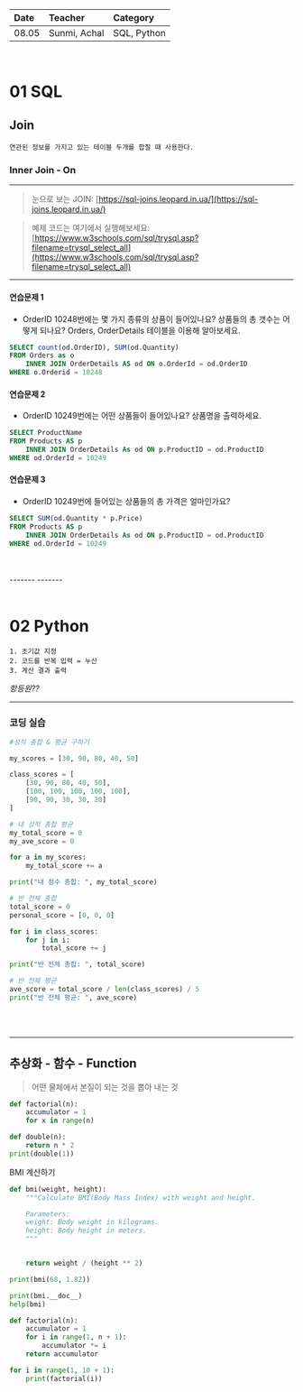 | Date | Teacher | Category |
|:----|:----|:----|
|08.05 | Sunmi, Achal | SQL, Python |

<br>

01 SQL 
======
Join
---
	연관된 정보를 가지고 있는 테이블 두개를 합칠 때 사용한다.

### Inner Join - On

---

>눈으로 보는 JOIN: [https://sql-joins.leopard.in.ua/](https://sql-joins.leopard.in.ua/)

>예제 코드는 여기에서 실행해보세요: [https://www.w3schools.com/sql/trysql.asp?filename=trysql_select_all](https://www.w3schools.com/sql/trysql.asp?filename=trysql_select_all)

-------


#### 연습문제 1

- OrderID 10248번에는 몇 가지 종류의 상품이 들어있나요? 상품들의 총 갯수는 어떻게 되나요? Orders, OrderDetails 테이블을 이용해 알아보세요.

``` sql
SELECT count(od.OrderID), SUM(od.Quantity)
FROM Orders as o
	INNER JOIN OrderDetails AS od ON o.OrderId = od.OrderID
WHERE o.Orderid = 10248
```



#### 연습문제 2
 - OrderID 10249번에는 어떤 상품들이 들어있나요? 상품명을 출력하세요.

``` sql
SELECT ProductName
FROM Products AS p
	INNER JOIN OrderDetails As od ON p.ProductID = od.ProductID
WHERE od.OrderId = 10249
```

#### 연습문제 3
- OrderID 10249번에 들어있는 상품들의 총 가격은 얼마인가요?

``` sql
SELECT SUM(od.Quantity * p.Price)
FROM Products AS p
	INNER JOIN OrderDetails As od ON p.ProductID = od.ProductID
WHERE od.OrderId = 10249
```


</br>
</br>
-------
-------
</br>
</br>



02 Python
====

	1. 초기값 지정
	2. 코드를 반복 입력 = 누산
	3. 계산 결과 출력

*항등원??*

---

### 코딩 실습
``` python
#성적 총합 & 평균 구하기

my_scores = [30, 90, 80, 40, 50]

class_scores = [
    [30, 90, 80, 40, 50],
    [100, 100, 100, 100, 100],
    [90, 90, 30, 30, 20]
]

# 내 성적 총합 평균
my_total_score = 0
my_ave_score = 0

for a in my_scores:
    my_total_score += a

print("내 점수 총합: ", my_total_score)

# 반 전체 총합
total_score = 0
personal_score = [0, 0, 0]

for i in class_scores:
    for j in i:
        total_score += j

print("반 전체 총합: ", total_score)

# 반 전체 평균
ave_score = total_score / len(class_scores) / 5
print("반 전체 평균: ", ave_score)

```

<br>
<br>

---

## 추상화 - 함수 - **Function**

> 어떤 물체에서 본질이 되는 것을 뽑아 내는 것

``` python
def factorial(n):
	accumulator = 1
	for x in range(n)

```

``` python
def double(n):
	return n * 2
print(double(1))
```
BMI 계산하기
``` python
def bmi(weight, height):
    """Calculate BMI(Body Mass Index) with weight and height.

    Parameters:
    weight: Body weight in kilograms.
    height: Body height in meters.
    """


    return weight / (height ** 2)

print(bmi(68, 1.82))

print(bmi.__doc__)
help(bmi)
```
```python
def factorial(n):
    accumulator = 1
    for i in range(1, n + 1):
        accumulator *= i
    return accumulator

for i in range(1, 10 + 1):
    print(factorial(i))

```